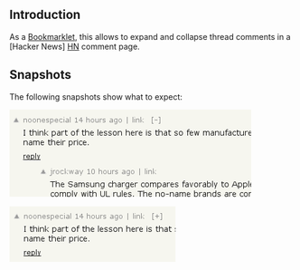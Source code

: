 Introduction
------------
As a [Bookmarklet], this allows to expand and collapse thread comments in a [Hacker News] [HN] comment page.

Snapshots
---------
The following snapshots show what to expect:

![expanded_snap](https://github.com/cosmok/hacker-news-comments-toggler/raw/master/snap_expanded.png "child commands expanded")

![collapsed_snap](https://github.com/cosmok/hacker-news-comments-toggler/raw/master/snap_hidden.png "child comments collapsed")

[HN]: http://news.ycombinator.com
[Bookmarklet]: http://trk7.com/hn_comments_hide.html
